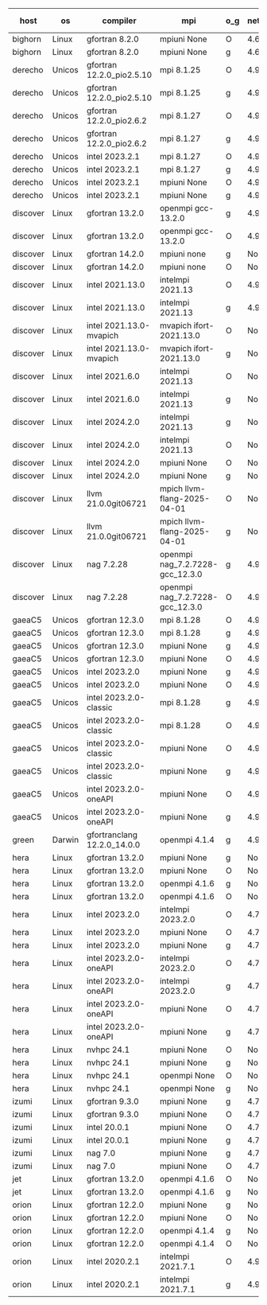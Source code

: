 

| host     | os       | compiler                              | mpi                      | o_g        | netcdf        | build       | u_pass          | u_fail          | s_pass            | s_fail            | e_pass             | e_fail             | nuopc_pass       | nuopc_fail       | artifacts link          |
|----------|----------|---------------------------------------|--------------------------|------------|---------------|-------------|-----------------|-----------------|-------------------|-------------------|--------------------|--------------------|------------------|------------------|-------------------------|
| bighorn | Linux | gfortran 8.2.0 | mpiuni None  | O | 4.6.1  | PASS | 12559 | 0 | 9 | 0 | 42 | 0 | None | None | <a href="https://github.com/esmf-org/esmf-test-artifacts/tree/eb31428ad50be097593896e98a5418555c1c1c7d/develop/gfortran/8.2.0/O/mpiuni/None" target="_blank">eb31428</a> | 
| bighorn | Linux | gfortran 8.2.0 | mpiuni None  | g | 4.6.1  | PASS | 12559 | 0 | 9 | 0 | 42 | 0 | None | None | <a href="https://github.com/esmf-org/esmf-test-artifacts/tree/d81d52dcb840df0ccc9320de6799931f6c8cc408/develop/gfortran/8.2.0/g/mpiuni/None" target="_blank">d81d52d</a> | 
| derecho | Unicos | gfortran 12.2.0_pio2.5.10 | mpi 8.1.25  | O | 4.9.2  | PASS | None | None | None | None | None | None | None | None | <a href="https://github.com/esmf-org/esmf-test-artifacts/tree/62cfb99c012e70e798496757d506f54d383b83ca/develop/gfortran/12.2.0_pio2.5.10/O/mpi/8.1.25" target="_blank">62cfb99</a> | 
| derecho | Unicos | gfortran 12.2.0_pio2.5.10 | mpi 8.1.25  | g | 4.9.2  | PASS | None | None | None | None | None | None | None | None | <a href="https://github.com/esmf-org/esmf-test-artifacts/tree/fccb490f82e4c1cf698ff69373389356d618c45c/develop/gfortran/12.2.0_pio2.5.10/g/mpi/8.1.25" target="_blank">fccb490</a> | 
| derecho | Unicos | gfortran 12.2.0_pio2.6.2 | mpi 8.1.27  | O | 4.9.2  | PASS | None | None | None | None | None | None | None | None | <a href="https://github.com/esmf-org/esmf-test-artifacts/tree/7201672ac785dd9ec9a9cc3a8167ce5453a163c9/develop/gfortran/12.2.0_pio2.6.2/O/mpi/8.1.27" target="_blank">7201672</a> | 
| derecho | Unicos | gfortran 12.2.0_pio2.6.2 | mpi 8.1.27  | g | 4.9.2  | PASS | None | None | None | None | None | None | None | None | <a href="https://github.com/esmf-org/esmf-test-artifacts/tree/ce54b9f7e851e88511fd086a2c31d6ec8480c92e/develop/gfortran/12.2.0_pio2.6.2/g/mpi/8.1.27" target="_blank">ce54b9f</a> | 
| derecho | Unicos | intel 2023.2.1 | mpi 8.1.27  | O | 4.9.2  | PASS | None | None | None | None | None | None | None | None | <a href="https://github.com/esmf-org/esmf-test-artifacts/tree/6945319c0193c4ece089e8313f2d2d3b9067664b/develop/intel/2023.2.1/O/mpi/8.1.27" target="_blank">6945319</a> | 
| derecho | Unicos | intel 2023.2.1 | mpi 8.1.27  | g | 4.9.2  | PASS | None | None | None | None | None | None | None | None | <a href="https://github.com/esmf-org/esmf-test-artifacts/tree/24390f320a4738c608acfcc3bce55ba7bb2986f9/develop/intel/2023.2.1/g/mpi/8.1.27" target="_blank">24390f3</a> | 
| derecho | Unicos | intel 2023.2.1 | mpiuni None  | O | 4.9.2  | PASS | None | None | None | None | None | None | None | None | <a href="https://github.com/esmf-org/esmf-test-artifacts/tree/03b941e5900f4caabdf6897f276ceedde438e6af/develop/intel/2023.2.1/O/mpiuni/None" target="_blank">03b941e</a> | 
| derecho | Unicos | intel 2023.2.1 | mpiuni None  | g | 4.9.2  | PASS | None | None | None | None | None | None | None | None | <a href="https://github.com/esmf-org/esmf-test-artifacts/tree/25054cd65d41474c6d35e46851336ae975a84210/develop/intel/2023.2.1/g/mpiuni/None" target="_blank">25054cd</a> | 
| discover | Linux | gfortran 13.2.0 | openmpi gcc-13.2.0  | g | 4.9.2  | PASS | 14228 | 0 | 51 | 0 | 80 | 0 | 57 | 0 | <a href="https://github.com/esmf-org/esmf-test-artifacts/tree/7c8ddcaabe26bfd6224727c10d39b6efdc429fa6/develop/gfortran/13.2.0/g/openmpi/gcc-13.2.0" target="_blank">7c8ddca</a> | 
| discover | Linux | gfortran 13.2.0 | openmpi gcc-13.2.0  | O | 4.9.2  | PASS | 14228 | 0 | 51 | 0 | 80 | 0 | 57 | 0 | <a href="https://github.com/esmf-org/esmf-test-artifacts/tree/e6a393afaae26d7482c13b7460398dd45078e415/develop/gfortran/13.2.0/O/openmpi/gcc-13.2.0" target="_blank">e6a393a</a> | 
| discover | Linux | gfortran 14.2.0 | mpiuni none  | g | None  | PASS | 12559 | 0 | 9 | 0 | 42 | 0 | None | None | <a href="https://github.com/esmf-org/esmf-test-artifacts/tree/f62826eab471a2f27936c095bea7704fff279112/develop/gfortran/14.2.0/g/mpiuni/none" target="_blank">f62826e</a> | 
| discover | Linux | gfortran 14.2.0 | mpiuni none  | O | None  | PASS | 12559 | 0 | 9 | 0 | 42 | 0 | None | None | <a href="https://github.com/esmf-org/esmf-test-artifacts/tree/6b4515e2a9faca68be527605c9057803185ea270/develop/gfortran/14.2.0/O/mpiuni/none" target="_blank">6b4515e</a> | 
| discover | Linux | intel 2021.13.0 | intelmpi 2021.13  | O | 4.9.2  | PASS | 14228 | 0 | 51 | 0 | 80 | 0 | 57 | 0 | <a href="https://github.com/esmf-org/esmf-test-artifacts/tree/4ab82d49c6594e1189ece9d2c64ab0ac656a7a08/develop/intel/2021.13.0/O/intelmpi/2021.13" target="_blank">4ab82d4</a> | 
| discover | Linux | intel 2021.13.0 | intelmpi 2021.13  | g | 4.9.2  | PASS | 14228 | 0 | 51 | 0 | 80 | 0 | 57 | 0 | <a href="https://github.com/esmf-org/esmf-test-artifacts/tree/4f5309ccbd10826c8e63ab7aed7481ee44b90def/develop/intel/2021.13.0/g/intelmpi/2021.13" target="_blank">4f5309c</a> | 
| discover | Linux | intel 2021.13.0-mvapich | mvapich ifort-2021.13.0  | O | None  | PASS | 14228 | 0 | 51 | 0 | 80 | 0 | 57 | 0 | <a href="https://github.com/esmf-org/esmf-test-artifacts/tree/25fae611d67c1898d2be69d7df10212d26fe6e22/develop/intel/2021.13.0-mvapich/O/mvapich/ifort-2021.13.0" target="_blank">25fae61</a> | 
| discover | Linux | intel 2021.13.0-mvapich | mvapich ifort-2021.13.0  | g | None  | PASS | 14228 | 0 | 51 | 0 | 80 | 0 | 57 | 0 | <a href="https://github.com/esmf-org/esmf-test-artifacts/tree/bdca6bc59e80f1e78a8f0c7b575fd589bb750292/develop/intel/2021.13.0-mvapich/g/mvapich/ifort-2021.13.0" target="_blank">bdca6bc</a> | 
| discover | Linux | intel 2021.6.0 | intelmpi 2021.13  | O | None  | PASS | 14228 | 0 | 51 | 0 | 80 | 0 | 57 | 0 | <a href="https://github.com/esmf-org/esmf-test-artifacts/tree/e6a9f6ab975c453f18e26d285980bd63a3469904/develop/intel/2021.6.0/O/intelmpi/2021.13" target="_blank">e6a9f6a</a> | 
| discover | Linux | intel 2021.6.0 | intelmpi 2021.13  | g | None  | PASS | 14228 | 0 | 51 | 0 | 80 | 0 | 57 | 0 | <a href="https://github.com/esmf-org/esmf-test-artifacts/tree/e6539b9ce8924fa81f92587d154ea7f757d35d4a/develop/intel/2021.6.0/g/intelmpi/2021.13" target="_blank">e6539b9</a> | 
| discover | Linux | intel 2024.2.0 | intelmpi 2021.13  | g | None  | PASS | 14227 | 1 | 51 | 0 | 80 | 0 | 57 | 0 | <a href="https://github.com/esmf-org/esmf-test-artifacts/tree/a16143749deb9feb9ad27b224930f14b65cdd2a9/develop/intel/2024.2.0/g/intelmpi/2021.13" target="_blank">a161437</a> | 
| discover | Linux | intel 2024.2.0 | intelmpi 2021.13  | O | None  | PASS | 14228 | 0 | 51 | 0 | 80 | 0 | 57 | 0 | <a href="https://github.com/esmf-org/esmf-test-artifacts/tree/1524a439c85bb5cb78481af1b4c5c12c7fca8a60/develop/intel/2024.2.0/O/intelmpi/2021.13" target="_blank">1524a43</a> | 
| discover | Linux | intel 2024.2.0 | mpiuni None  | O | None  | PASS | 12559 | 0 | 9 | 0 | 42 | 0 | None | None | <a href="https://github.com/esmf-org/esmf-test-artifacts/tree/d6b8c60487be4bb946bfe2fdcb284197a44a8269/develop/intel/2024.2.0/O/mpiuni/None" target="_blank">d6b8c60</a> | 
| discover | Linux | intel 2024.2.0 | mpiuni None  | g | None  | PASS | 12558 | 1 | 9 | 0 | 42 | 0 | None | None | <a href="https://github.com/esmf-org/esmf-test-artifacts/tree/bce21ec18d3f098f99bdba73c5d30c5335cefb20/develop/intel/2024.2.0/g/mpiuni/None" target="_blank">bce21ec</a> | 
| discover | Linux | llvm 21.0.0git06721 | mpich llvm-flang-2025-04-01  | O | None  | PASS | None | None | None | None | None | None | None | None | <a href="https://github.com/esmf-org/esmf-test-artifacts/tree/d7b51724904b4ad81933c9e6bb9028927642efb6/develop/llvm/21.0.0git06721/O/mpich/llvm-flang-2025-04-01" target="_blank">d7b5172</a> | 
| discover | Linux | llvm 21.0.0git06721 | mpich llvm-flang-2025-04-01  | g | None  | PASS | None | None | None | None | None | None | None | None | <a href="https://github.com/esmf-org/esmf-test-artifacts/tree/38b54faebcfa01a7e77ded4528d63c5bf5c4b874/develop/llvm/21.0.0git06721/g/mpich/llvm-flang-2025-04-01" target="_blank">38b54fa</a> | 
| discover | Linux | nag 7.2.28 | openmpi nag_7.2.7228-gcc_12.3.0  | g | 4.9.2  | PASS | None | None | None | None | None | None | None | None | <a href="https://github.com/esmf-org/esmf-test-artifacts/tree/46f0e8de93420c5e945ad79b706848a38d465a1e/develop/nag/7.2.28/g/openmpi/nag_7.2.7228-gcc_12.3.0" target="_blank">46f0e8d</a> | 
| discover | Linux | nag 7.2.28 | openmpi nag_7.2.7228-gcc_12.3.0  | O | 4.9.2  | PASS | None | None | None | None | None | None | None | None | <a href="https://github.com/esmf-org/esmf-test-artifacts/tree/63bb6f4a3a5d8d656253ba090a41c679768b6b66/develop/nag/7.2.28/O/openmpi/nag_7.2.7228-gcc_12.3.0" target="_blank">63bb6f4</a> | 
| gaeaC5 | Unicos | gfortran 12.3.0 | mpi 8.1.28  | O | 4.9.0  | PASS | None | None | None | None | None | None | None | None | <a href="https://github.com/esmf-org/esmf-test-artifacts/tree/f4f5e047bd991134b536febc68d905fd66143ee1/develop/gfortran/12.3.0/O/mpi/8.1.28" target="_blank">f4f5e04</a> | 
| gaeaC5 | Unicos | gfortran 12.3.0 | mpi 8.1.28  | g | 4.9.0  | PASS | None | None | None | None | None | None | None | None | <a href="https://github.com/esmf-org/esmf-test-artifacts/tree/cccf789e3e376c782fae96ca5e87842ca19f0cdf/develop/gfortran/12.3.0/g/mpi/8.1.28" target="_blank">cccf789</a> | 
| gaeaC5 | Unicos | gfortran 12.3.0 | mpiuni None  | g | 4.9.0  | PASS | None | None | None | None | None | None | None | None | <a href="https://github.com/esmf-org/esmf-test-artifacts/tree/5a203e0d9859c812d19530e9c3b29216dcbf03e0/develop/gfortran/12.3.0/g/mpiuni/None" target="_blank">5a203e0</a> | 
| gaeaC5 | Unicos | gfortran 12.3.0 | mpiuni None  | O | 4.9.0  | PASS | None | None | None | None | None | None | None | None | <a href="https://github.com/esmf-org/esmf-test-artifacts/tree/7acc7f8a1d4a1f261094e568e64202b0b5d2d2c5/develop/gfortran/12.3.0/O/mpiuni/None" target="_blank">7acc7f8</a> | 
| gaeaC5 | Unicos | intel 2023.2.0 | mpiuni None  | g | 4.9.0  | PASS | None | None | None | None | None | None | None | None | <a href="https://github.com/esmf-org/esmf-test-artifacts/tree/c751fc1baf3310cf86586ae79e052dc1b8f0365e/develop/intel/2023.2.0/g/mpiuni/None" target="_blank">c751fc1</a> | 
| gaeaC5 | Unicos | intel 2023.2.0 | mpiuni None  | O | 4.9.0  | PASS | None | None | None | None | None | None | None | None | <a href="https://github.com/esmf-org/esmf-test-artifacts/tree/d917166fbe5f90cb26c135bd95678c9707805dff/develop/intel/2023.2.0/O/mpiuni/None" target="_blank">d917166</a> | 
| gaeaC5 | Unicos | intel 2023.2.0-classic | mpi 8.1.28  | g | 4.9.0  | PASS | None | None | None | None | None | None | None | None | <a href="https://github.com/esmf-org/esmf-test-artifacts/tree/3cf1bf2678e2c6f6da1141a650b7e8f51f2e9264/develop/intel/2023.2.0-classic/g/mpi/8.1.28" target="_blank">3cf1bf2</a> | 
| gaeaC5 | Unicos | intel 2023.2.0-classic | mpi 8.1.28  | O | 4.9.0  | PASS | None | None | None | None | None | None | None | None | <a href="https://github.com/esmf-org/esmf-test-artifacts/tree/2e7e48272cccced48b84881cf55088a95bcfcb89/develop/intel/2023.2.0-classic/O/mpi/8.1.28" target="_blank">2e7e482</a> | 
| gaeaC5 | Unicos | intel 2023.2.0-classic | mpiuni None  | O | 4.9.0  | PASS | None | None | None | None | None | None | None | None | <a href="https://github.com/esmf-org/esmf-test-artifacts/tree/544522f5fb1529fac40b1b33f173388e311ddad5/develop/intel/2023.2.0-classic/O/mpiuni/None" target="_blank">544522f</a> | 
| gaeaC5 | Unicos | intel 2023.2.0-classic | mpiuni None  | g | 4.9.0  | PASS | None | None | None | None | None | None | None | None | <a href="https://github.com/esmf-org/esmf-test-artifacts/tree/c1b8aafe2aafcefcc7dd88590cd107448d80a1f3/develop/intel/2023.2.0-classic/g/mpiuni/None" target="_blank">c1b8aaf</a> | 
| gaeaC5 | Unicos | intel 2023.2.0-oneAPI | mpiuni None  | O | 4.9.0  | PASS | None | None | None | None | None | None | None | None | <a href="https://github.com/esmf-org/esmf-test-artifacts/tree/da6cae1a7a7a304c5570ccd4487dd4706b31f8b6/develop/intel/2023.2.0-oneAPI/O/mpiuni/None" target="_blank">da6cae1</a> | 
| gaeaC5 | Unicos | intel 2023.2.0-oneAPI | mpiuni None  | g | 4.9.0  | PASS | None | None | None | None | None | None | None | None | <a href="https://github.com/esmf-org/esmf-test-artifacts/tree/dfa0fe928a23727fdbdb8bca716453e809667083/develop/intel/2023.2.0-oneAPI/g/mpiuni/None" target="_blank">dfa0fe9</a> | 
| green | Darwin | gfortranclang 12.2.0_14.0.0 | openmpi 4.1.4  | g | 4.9.3  | PASS | None | None | None | None | None | None | None | None | <a href="https://github.com/esmf-org/esmf-test-artifacts/tree/2ce11c4774943b50387e9ea1e9a9e85f22f7e5a7/develop/gfortranclang/12.2.0_14.0.0/g/openmpi/4.1.4" target="_blank">2ce11c4</a> | 
| hera | Linux | gfortran 13.2.0 | mpiuni None  | g | None  | PASS | 12559 | 0 | 9 | 0 | 42 | 0 | None | None | <a href="https://github.com/esmf-org/esmf-test-artifacts/tree/b7186308559be6ba60440617c45d34b0300b53a2/develop/gfortran/13.2.0/g/mpiuni/None" target="_blank">b718630</a> | 
| hera | Linux | gfortran 13.2.0 | mpiuni None  | O | None  | PASS | 12559 | 0 | 9 | 0 | 42 | 0 | None | None | <a href="https://github.com/esmf-org/esmf-test-artifacts/tree/5f5fddf2e2c5a47deb3d36650ebe0c282dc5e63c/develop/gfortran/13.2.0/O/mpiuni/None" target="_blank">5f5fddf</a> | 
| hera | Linux | gfortran 13.2.0 | openmpi 4.1.6  | g | None  | PASS | None | None | None | None | None | None | None | None | <a href="https://github.com/esmf-org/esmf-test-artifacts/tree/88c1c9f555e4f471d90798b6503c94585ad1f812/develop/gfortran/13.2.0/g/openmpi/4.1.6" target="_blank">88c1c9f</a> | 
| hera | Linux | gfortran 13.2.0 | openmpi 4.1.6  | O | None  | PASS | None | None | None | None | None | None | None | None | <a href="https://github.com/esmf-org/esmf-test-artifacts/tree/18317119f58db73b14579f5cb1aeb8a59f7e5454/develop/gfortran/13.2.0/O/openmpi/4.1.6" target="_blank">1831711</a> | 
| hera | Linux | intel 2023.2.0 | intelmpi 2023.2.0  | O | 4.7.0  | PASS | None | None | None | None | None | None | None | None | <a href="https://github.com/esmf-org/esmf-test-artifacts/tree/7517440f4651c14dca0c954aa3e8cd0959d27a43/develop/intel/2023.2.0/O/intelmpi/2023.2.0" target="_blank">7517440</a> | 
| hera | Linux | intel 2023.2.0 | mpiuni None  | O | 4.7.0  | PASS | None | None | None | None | None | None | None | None | <a href="https://github.com/esmf-org/esmf-test-artifacts/tree/7b25a54dcf0079ba5811cbf75dda16e519dd5962/develop/intel/2023.2.0/O/mpiuni/None" target="_blank">7b25a54</a> | 
| hera | Linux | intel 2023.2.0 | mpiuni None  | g | 4.7.0  | PASS | None | None | None | None | None | None | None | None | <a href="https://github.com/esmf-org/esmf-test-artifacts/tree/61998d3ae937e4420d608b946dabb7cfb33f1ccf/develop/intel/2023.2.0/g/mpiuni/None" target="_blank">61998d3</a> | 
| hera | Linux | intel 2023.2.0-oneAPI | intelmpi 2023.2.0  | O | 4.7.0  | PASS | None | None | None | None | None | None | None | None | <a href="https://github.com/esmf-org/esmf-test-artifacts/tree/99de12a680172c1cd84f02bbf0abd35dd92631e4/develop/intel/2023.2.0-oneAPI/O/intelmpi/2023.2.0" target="_blank">99de12a</a> | 
| hera | Linux | intel 2023.2.0-oneAPI | intelmpi 2023.2.0  | g | 4.7.0  | PASS | None | None | None | None | None | None | None | None | <a href="https://github.com/esmf-org/esmf-test-artifacts/tree/2d27bd8324bd40628d8538aa3f4571be2a9e5f68/develop/intel/2023.2.0-oneAPI/g/intelmpi/2023.2.0" target="_blank">2d27bd8</a> | 
| hera | Linux | intel 2023.2.0-oneAPI | mpiuni None  | O | 4.7.0  | PASS | None | None | None | None | None | None | None | None | <a href="https://github.com/esmf-org/esmf-test-artifacts/tree/4709cec4bb9cc97b91558b0404fe933dd04486ac/develop/intel/2023.2.0-oneAPI/O/mpiuni/None" target="_blank">4709cec</a> | 
| hera | Linux | intel 2023.2.0-oneAPI | mpiuni None  | g | 4.7.0  | PASS | None | None | None | None | None | None | None | None | <a href="https://github.com/esmf-org/esmf-test-artifacts/tree/dbf272979562c32a52bc3854ee5f4be606a033a1/develop/intel/2023.2.0-oneAPI/g/mpiuni/None" target="_blank">dbf2729</a> | 
| hera | Linux | nvhpc 24.1 | mpiuni None  | O | None  | PASS | None | None | None | None | None | None | None | None | <a href="https://github.com/esmf-org/esmf-test-artifacts/tree/ad6ca0bfd5168587b8a4f3eba2c3fd023ea1e3f7/develop/nvhpc/24.1/O/mpiuni/None" target="_blank">ad6ca0b</a> | 
| hera | Linux | nvhpc 24.1 | mpiuni None  | g | None  | PASS | None | None | None | None | None | None | None | None | <a href="https://github.com/esmf-org/esmf-test-artifacts/tree/e45b5f04651d9d19affcf8ef8392295170b5e763/develop/nvhpc/24.1/g/mpiuni/None" target="_blank">e45b5f0</a> | 
| hera | Linux | nvhpc 24.1 | openmpi None  | O | None  | PASS | None | None | None | None | None | None | None | None | <a href="https://github.com/esmf-org/esmf-test-artifacts/tree/6a9760edfa23ee35745cd98e6a8c5e9a670aad9f/develop/nvhpc/24.1/O/openmpi/None" target="_blank">6a9760e</a> | 
| hera | Linux | nvhpc 24.1 | openmpi None  | g | None  | PASS | None | None | None | None | None | None | None | None | <a href="https://github.com/esmf-org/esmf-test-artifacts/tree/a4321e2d86cb8c3b8c6ef41ce368024f955f5319/develop/nvhpc/24.1/g/openmpi/None" target="_blank">a4321e2</a> | 
| izumi | Linux | gfortran 9.3.0 | mpiuni None  | g | 4.7.4  | PASS | 12559 | 0 | 9 | 0 | 42 | 0 | None | None | <a href="https://github.com/esmf-org/esmf-test-artifacts/tree/8af1bf48217bc5e5c3864a3d2c96ffead463a4f5/develop/gfortran/9.3.0/g/mpiuni/None" target="_blank">8af1bf4</a> | 
| izumi | Linux | gfortran 9.3.0 | mpiuni None  | O | 4.7.4  | PASS | 12559 | 0 | 9 | 0 | 42 | 0 | None | None | <a href="https://github.com/esmf-org/esmf-test-artifacts/tree/768ff60279bec58d4e5fe059a4b74cd0cd74a305/develop/gfortran/9.3.0/O/mpiuni/None" target="_blank">768ff60</a> | 
| izumi | Linux | intel 20.0.1 | mpiuni None  | O | 4.7.4  | PASS | 12559 | 0 | 9 | 0 | 42 | 0 | None | None | <a href="https://github.com/esmf-org/esmf-test-artifacts/tree/be06af8ad41ae5a13cbf239aae766d82d03820bc/develop/intel/20.0.1/O/mpiuni/None" target="_blank">be06af8</a> | 
| izumi | Linux | intel 20.0.1 | mpiuni None  | g | 4.7.4  | PASS | 12559 | 0 | 9 | 0 | 42 | 0 | None | None | <a href="https://github.com/esmf-org/esmf-test-artifacts/tree/f498d7a5d3c77b58a351fbbea0d3dcc7c9bbc2cb/develop/intel/20.0.1/g/mpiuni/None" target="_blank">f498d7a</a> | 
| izumi | Linux | nag 7.0 | mpiuni None  | g | 4.7.4  | PASS | 12559 | 0 | 9 | 0 | 42 | 0 | None | None | <a href="https://github.com/esmf-org/esmf-test-artifacts/tree/985762ce2e2da60349d50271bcc9c550af6b83bf/develop/nag/7.0/g/mpiuni/None" target="_blank">985762c</a> | 
| izumi | Linux | nag 7.0 | mpiuni None  | O | 4.7.4  | PASS | 12497 | 62 | 9 | 0 | 42 | 0 | None | None | <a href="https://github.com/esmf-org/esmf-test-artifacts/tree/a8906cc9313435631507822cf219a2ef16473466/develop/nag/7.0/O/mpiuni/None" target="_blank">a8906cc</a> | 
| jet | Linux | gfortran 13.2.0 | openmpi 4.1.6  | O | None  | PASS | None | None | None | None | None | None | None | None | <a href="https://github.com/esmf-org/esmf-test-artifacts/tree/f35dd435ea1ccd5c0709dba37d4bf327254f0f1f/develop/gfortran/13.2.0/O/openmpi/4.1.6" target="_blank">f35dd43</a> | 
| jet | Linux | gfortran 13.2.0 | openmpi 4.1.6  | g | None  | PASS | None | None | None | None | None | None | None | None | <a href="https://github.com/esmf-org/esmf-test-artifacts/tree/93a947ca027dbe287efcc1260804d3461fc1b27e/develop/gfortran/13.2.0/g/openmpi/4.1.6" target="_blank">93a947c</a> | 
| orion | Linux | gfortran 12.2.0 | mpiuni None  | g | None  | PASS | None | None | None | None | None | None | None | None | <a href="https://github.com/esmf-org/esmf-test-artifacts/tree/f5e4a6e26111b069d984d01a46280d6f613c2deb/develop/gfortran/12.2.0/g/mpiuni/None" target="_blank">f5e4a6e</a> | 
| orion | Linux | gfortran 12.2.0 | mpiuni None  | O | None  | PASS | None | None | None | None | None | None | None | None | <a href="https://github.com/esmf-org/esmf-test-artifacts/tree/e4c382dfc3e9f670dd0899bbf6073545c6ac2048/develop/gfortran/12.2.0/O/mpiuni/None" target="_blank">e4c382d</a> | 
| orion | Linux | gfortran 12.2.0 | openmpi 4.1.4  | g | None  | PASS | None | None | None | None | None | None | None | None | <a href="https://github.com/esmf-org/esmf-test-artifacts/tree/0d0e6fb3625f25ab604cd57431bd1eff5b45c137/develop/gfortran/12.2.0/g/openmpi/4.1.4" target="_blank">0d0e6fb</a> | 
| orion | Linux | gfortran 12.2.0 | openmpi 4.1.4  | O | None  | PASS | None | None | None | None | None | None | None | None | <a href="https://github.com/esmf-org/esmf-test-artifacts/tree/1fc4255b224d09373787f7aa3e7cbc01abfd0e41/develop/gfortran/12.2.0/O/openmpi/4.1.4" target="_blank">1fc4255</a> | 
| orion | Linux | intel 2020.2.1 | intelmpi 2021.7.1  | O | 4.9.2  | PASS | None | None | None | None | None | None | None | None | <a href="https://github.com/esmf-org/esmf-test-artifacts/tree/17a53c8422afd04b15f10acbecdd9d7db699c3aa/develop/intel/2020.2.1/O/intelmpi/2021.7.1" target="_blank">17a53c8</a> | 
| orion | Linux | intel 2020.2.1 | intelmpi 2021.7.1  | g | 4.9.2  | PASS | None | None | None | None | None | None | None | None | <a href="https://github.com/esmf-org/esmf-test-artifacts/tree/c2c402d1b8fb3fe9144d9a525c86b91597042c76/develop/intel/2020.2.1/g/intelmpi/2021.7.1" target="_blank">c2c402d</a> | 
